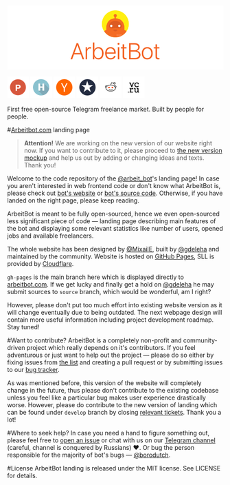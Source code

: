 [![ArbeitBot](/img/header.png?raw=true)](https://arbeitbot.com/)

[![Product Hunt](/img/ph.png?raw=true)](https://www.producthunt.com/tech/arbeitbot)
[![Habrahabr](/img/habr.png?raw=true)](https://habrahabr.ru/post/310434/)
[![Hacker News](/img/hackernews.png?raw=true)](https://news.ycombinator.com/item?id=12821984)
[![Spark](/img/spark.png?raw=true)](https://spark.ru/startup/arbeitbot/blog/18257/kak-arbeitbot-poluchil-pervie-1250-ustanovok)
[![Reddit](/img/reddit.png?raw=true)](https://www.reddit.com/r/javascript/comments/59y20u/first_free_opensource_telegram_freelance_market/)
[![vc.ru](/img/vc.png?raw=true)](https://vc.ru/p/arbeitbot)

First free open-source Telegram freelance market. Built by people for people.

#[Arbeitbot.com](https://arbeitbot.com) landing page
> **Attention!** We are working on the new version of our website right now. If you want to contribute to it, please proceed to [the new version mockup](/NEWSITE.md) and help us out by adding or changing ideas and texts. Thank you!

Welcome to the code repository of the [@arbeit_bot](https://telegram.me/arbeit_bot)'s landing page! In case you aren't interested in web frontend code or don't know what ArbeitBot is, please check out [bot's website](https://arbeitbot.com) or [bot's source code](https://github.com/ArbeitBot/ArbeitBot). Otherwise, if you have landed on the right page, please keep reading.

ArbeitBot is meant to be fully open-sourced, hence we even open-sourced less significant piece of code — landing page describing main features of the bot and displaying some relevant statistics like number of users, opened jobs and available freelancers.

The whole website has been designed by [@MixailE](https://github.com/MixailE), built by [@gdeleha](https://github.com/gdeleha) and maintained by the community. Website is hosted on [GitHub Pages](https://pages.github.com/), SLL is provided by [Cloudflare](https://cloudflare.com).

`gh-pages` is the main branch here which is displayed directly to [arbeitbot.com](https://arbeitbot.com). If we get lucky and finally get a hold on [@gdeleha](https://github.com/gdeleha) he may submit sources to `source` branch, which would be wonderful, am I right?

However, please don't put too much effort into existing website version as it will change eventually due to being outdated. The next webpage design will contain more useful information including project development roadmap. Stay tuned!

#Want to contribute?
ArbeitBot is a completely non-profit and community-driven project which really depends on it's contributors. If you feel adventurous or just want to help out the project — please do so either by fixing issues from [the list](https://github.com/ArbeitBot/ArbeitBot-landing/issues) and creating a pull request or by submitting issues to our [bug tracker](https://github.com/ArbeitBot/ArbeitBot-landing/issues).

As was mentioned before, this version of the website will completely change in the future, thus please don't contribute to the existing codebase unless you feel like a particular bug makes user experience drastically worse. However, please do contribute to the new version of landing which can be found under `develop` branch by closing [relevant tickets](https://github.com/ArbeitBot/ArbeitBot-landing/issues). Thank you a lot!

#Where to seek help?
In case you need a hand to figure something out, please feel free to [open an issue](https://github.com/ArbeitBot/ArbeitBot-landing/issues) or chat with us on our [Telegram channel](https://telegram.me/borodutcher) (careful, channel is conquered by Russians) ❤️. Or bug the person responsible for the majority of bot's bugs — [@borodutch](https://telegram.me/borodutch).

#License
ArbeitBot landing is released under the MIT license. See LICENSE for details.
